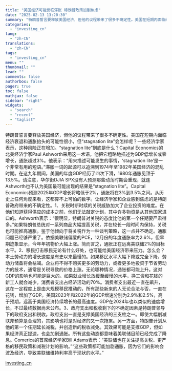 ```yaml
---
title: "美国经济可能面临滞胀 特朗普政策加剧焦虑"
date: "2025-02-13 13:20:30"
summary: "特朗普誓言要释放美国经济，但他的议程带来了很多不确定性。美国在短期内面临经济衰退和通胀抬头的可能性很..."
categories:
  - "investing_cn"
lang:
  - "zh-CN"
translations:
  - "zh-CN"
tags:
  - "investing_cn"
menu: ""
thumbnail: ""
lead: ""
comments: false
authorbox: false
pager: true
toc: false
mathjax: false
sidebar: "right"
widgets:
  - "search"
  - "recent"
  - "taglist"
---
```


特朗普誓言要释放美国经济，但他的议程带来了很多不确定性。美国在短期内面临经济衰退和通胀抬头的可能性很小，但“stagnation lite”会怎样呢？一些经济学家表示，这种风险正在增加。“stagnation lite”到底是什么？Capital Economics的北美经济学家Paul Ashworth采用这一术语，他把它粗略地描述为GDP低增长或零增长，通胀超过3%。他表示：“用来描述可能发生的事情，‘stagnation lite’是一个非常有用的短语。”滞胀一词的起源可以追溯到1974年至1982年美国经济的混乱时期。在这九年期间，美国的年度GDP经历了四次下滑，1980年通胀见顶于13.5%。请注意，华尔街DJIA SPX没有人预测那些动荡时期会重现，就连Ashworth也不认为美国最可能出现的结果是“stagnation lite”。Capital Economics预测2025年GDP增长将略低于2%，通胀将在3%到3.5%之间。从历史上任何角度来看，这都算不上可怕的数字。让经济学家和企业感到焦虑的是特朗普政府带来的不确定性。1、关税时断时续的关税威胁加大了企业投资的难度。在他们知道获得供应的成本之前，他们无法敲定计划，其中许多物资是从其他国家进口的。Ashworth表示：“很明显，特朗普对关税的态度比他的第一个任期要严肃得多。”如果特朗普总统对一系列商品大幅提高关税，并在较长一段时间内保持，关税也可能推高通胀。鉴于他倾向于将关税作为一种谈判策略，这一点并不确定。通胀问题已经够严重了。依据美联储偏爱的PCE，12月份的年度通胀率为2.6%，但早期迹象显示，今年年初物价大幅上涨。简而言之，通胀正在远离美联储2%的目标水平。2、移民打击移民无论有什么好处，也可能给美国经济带来压力。怎么会？本土劳动力的增长速度是有史以来最慢的。如果移民水平大幅下降或完全下降，劳动力储备将会枯竭。企业将不得不购买更多的劳动力，或者更多地投资于节省劳动力的技术，通常是关税导致的价格上涨。无论哪种情况，通胀都可能上升。这对GDP的影响也可能是巨大的。如果就业增长放缓至缓慢的水平，挣工资和花钱的新工人就会减少。消费者支出占经济活动的70%。消费者支出最近一直在飙升，这在一定程度上是由大规模移民推动的，所有那些新来的人无论合法与否，一直在花钱，增加了GDP。美国2023年和2022年的GDP增速分别为2.9%和2.5%，高于预期，远高于美国经济持续增长的最高速度。GDP在2024年也以类似的速度增长，不过最终数据尚未公布。3、政府支出和税收剩下的不确定因素是特朗普领导下的政府支出和税收。政府支出一直是支撑美国经济的三支柱之一。即使大幅削减联邦预算是合理的，其影响也将是对经济的又一次拖累。另一方面，特朗普计划从他的第一个任期延长减税，并创造新的税收减免。其效果可能是支撑GDP，但如果经济真正提速，也会加剧通胀。所有这些动态都意味着美联储目前已经完成了降息。Comerica的首席经济学家Bill Adams表示：“美联储也在关注提高关税、更严格的移民政策和减税计划的影响。”“这些政策都可能加剧通胀，因为它们的影响会波及经济，导致美联储维持利率高于现状的水平。”

[investing_cn](https://cn.investing.com/news/forex-news/article-2669464)
